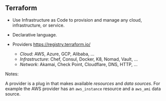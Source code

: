 ## Terraform 

* Use Infrastructure as Code to provision and manage any cloud, infrastructure, or service. 

* Declarative language.

* Providers <a href="https://registry.terraform.io/" target="_blank">https://registry.terraform.io/</a>
  * *Cloud*: AWS, Azure, GCP, Alibaba, ...
  * *Infrastructure*: Chef, Consul, Docker, K8, Nomad, Vault, ...
  * *Network*: Akamai, Check Point, Cloudflare, DNS, HTTP, ...

Notes:

A provider is a plug in that makes available *resources* and *data sources*.  For example the AWS provider has an `aws_instance` resource and a `aws_ami` data source.